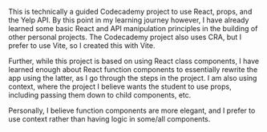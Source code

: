This is technically a guided Codecademy project to use React, props, and the Yelp API. By this point in my learning journey however, I have already learned some basic React and API manipulation principles in the building of other personal projects. The Codecademy project also uses CRA, but I prefer to use Vite, so I created this with Vite.

Further, while this project is based on using React class components, I have learned enough about React function components to essentially rewrite the app using the latter, as I go through the steps in the project. I am also using context, where the project I believe wants the student to use props, including passing them down to child components, etc.

Personally, I believe function components are more elegant, and I prefer to use context rather than having logic in some/all components.
